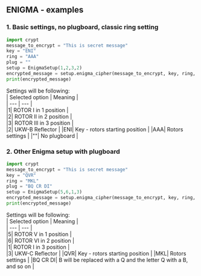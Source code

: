 ## ENIGMA - examples
### 1. Basic settings, no plugboard, classic ring setting  

```python
import crypt
message_to_encrypt = "This is secret message"  
key = "ENI"  
ring = "AAA"  
plug = ""  
setup = EnigmaSetup(1,2,3,2)  
encrypted_message = setup.enigma_cipher(message_to_encrypt, key, ring, plug)
print(encrypted_message)
```
Settings will be following:    
| Selected option | Meaning |    
| --- | --- |  
|1| ROTOR I in 1 position |  
|2| ROTOR II in 2 position |  
|3| ROTOR III in 3 position |   
|2| UKW-B Reflector |
|ENI| Key - rotors starting position |
|AAA| Rotors settings |
|""| No plugboard |

### 2. Other Enigma setup with plugboard

```python
import crypt
message_to_encrypt = "This is secret message"  
key = "QVR"  
ring = "MKL"  
plug = "BQ CR DI"  
setup = EnigmaSetup(5,6,1,3)  
encrypted_message = setup.enigma_cipher(message_to_encrypt, key, ring, plug)
print(encrypted_message)
```  
Settings will be following:    
| Selected option | Meaning |    
| --- | --- |  
|5| ROTOR V in 1 position |  
|6| ROTOR VI in 2 position |  
|1| ROTOR I in 3 position |   
|3| UKW-C Reflector |
|QVR| Key - rotors starting position |
|MKL| Rotors settings |
|BQ CR DI| B will be replaced with a Q and the letter Q with a B, and so on |

